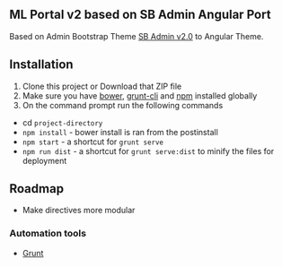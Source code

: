 ## ML Portal v2 based on SB Admin Angular Port



Based on Admin Bootstrap Theme [SB Admin v2.0](http://startbootstrap.com/template-overviews/sb-admin-2/) to Angular Theme.

## Installation
1. Clone this project or Download that ZIP file
2. Make sure you have [bower](http://bower.io/), [grunt-cli](https://www.npmjs.com/package/grunt-cli) and  [npm](https://www.npmjs.org/) installed globally
3. On the command prompt run the following commands
- cd `project-directory`
- `npm install` - bower install is ran from the postinstall
- `npm start` - a shortcut for `grunt serve`
- `npm run dist` - a shortcut for `grunt serve:dist` to minify the files for deployment

## Roadmap

- Make directives more modular

### Automation tools

- [Grunt](http://gruntjs.com/)
